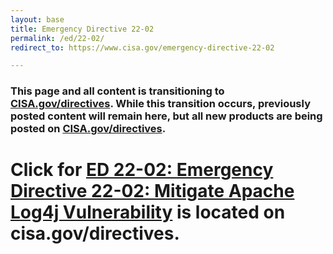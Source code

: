 ```yaml
---
layout: base
title: Emergency Directive 22-02
permalink: /ed/22-02/
redirect_to: https://www.cisa.gov/emergency-directive-22-02

---
```


### This page and all content is transitioning to [CISA.gov/directives](https://www.cisa.gov/directives). While this transition occurs, previously posted content will remain here, but all new products are being posted on [CISA.gov/directives](https://www.cisa.gov/directives).

# Click for [ED 22-02: Emergency Directive 22-02: Mitigate Apache Log4j Vulnerability](https://www.cisa.gov/emergency-directive-22-02) is located on cisa.gov/directives. 

